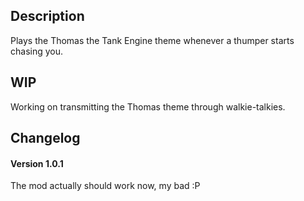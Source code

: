 ## Description
Plays the Thomas the Tank Engine theme whenever a thumper starts chasing you.

## WIP
Working on transmitting the Thomas theme through walkie-talkies.

## Changelog
#### Version 1.0.1
The mod actually should work now, my bad :P